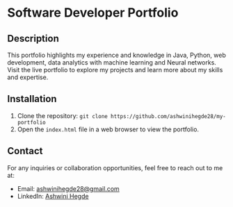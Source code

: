 # Software Developer Portfolio

## Description

This portfolio highlights my experience and knowledge in Java, Python, web development, data analytics with machine learning and Neural networks. Visit the live portfolio to explore my projects and learn more about my skills and expertise.

## Installation

1. Clone the repository: `git clone https://github.com/ashwinihegde28/my-portfolio`
2. Open the `index.html` file in a web browser to view the portfolio.

## Contact

For any inquiries or collaboration opportunities, feel free to reach out to me at:

- Email: ashwinihegde28@gmail.com
- LinkedIn: [Ashwini Hegde](https://linkedin.com/in/ashwini-hegde-688138188)
